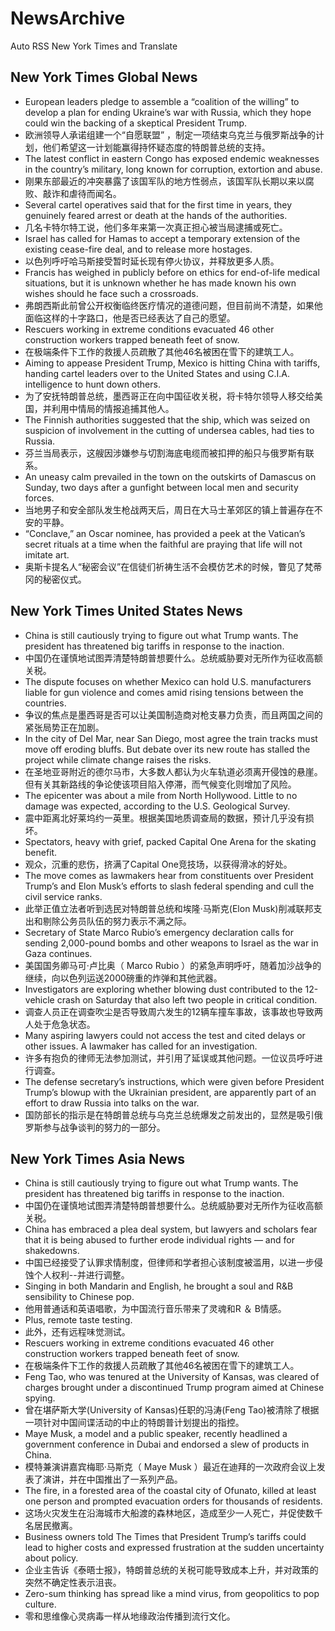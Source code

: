 # NewsArchive
Auto RSS New York Times and Translate

## New York Times Global News
* European leaders pledge to assemble a “coalition of the willing” to develop a plan for ending Ukraine’s war with Russia, which they hope could win the backing of a skeptical President Trump.
* 欧洲领导人承诺组建一个“自愿联盟” ，制定一项结束乌克兰与俄罗斯战争的计划，他们希望这一计划能赢得持怀疑态度的特朗普总统的支持。
* The latest conflict in eastern Congo has exposed endemic weaknesses in the country’s military, long known for corruption, extortion and abuse.
* 刚果东部最近的冲突暴露了该国军队的地方性弱点，该国军队长期以来以腐败、敲诈和虐待而闻名。
* Several cartel operatives said that for the first time in years, they genuinely feared arrest or death at the hands of the authorities.
* 几名卡特尔特工说，他们多年来第一次真正担心被当局逮捕或死亡。
* Israel has called for Hamas to accept a temporary extension of the existing cease-fire deal, and to release more hostages.
* 以色列呼吁哈马斯接受暂时延长现有停火协议，并释放更多人质。
* Francis has weighed in publicly before on ethics for end-of-life medical situations, but it is unknown whether he has made known his own wishes should he face such a crossroads.
* 弗朗西斯此前曾公开权衡临终医疗情况的道德问题，但目前尚不清楚，如果他面临这样的十字路口，他是否已经表达了自己的愿望。
* Rescuers working in extreme conditions evacuated 46 other construction workers trapped beneath feet of snow.
* 在极端条件下工作的救援人员疏散了其他46名被困在雪下的建筑工人。
* Aiming to appease President Trump, Mexico is hitting China with tariffs, handing cartel leaders over to the United States and using C.I.A. intelligence to hunt down others.
* 为了安抚特朗普总统，墨西哥正在向中国征收关税，将卡特尔领导人移交给美国，并利用中情局的情报追捕其他人。
* The Finnish authorities suggested that the ship, which was seized on suspicion of involvement in the cutting of undersea cables, had ties to Russia.
* 芬兰当局表示，这艘因涉嫌参与切割海底电缆而被扣押的船只与俄罗斯有联系。
* An uneasy calm prevailed in the town on the outskirts of Damascus on Sunday, two days after a gunfight between local men and security forces.
* 当地男子和安全部队发生枪战两天后，周日在大马士革郊区的镇上普遍存在不安的平静。
* “Conclave,” an Oscar nominee, has provided a peek at the Vatican’s secret rituals at a time when the faithful are praying that life will not imitate art.
* 奥斯卡提名人“秘密会议”在信徒们祈祷生活不会模仿艺术的时候，瞥见了梵蒂冈的秘密仪式。

## New York Times United States News
* China is still cautiously trying to figure out what Trump wants. The president has threatened big tariffs in response to the inaction.
* 中国仍在谨慎地试图弄清楚特朗普想要什么。总统威胁要对无所作为征收高额关税。
* The dispute focuses on whether Mexico can hold U.S. manufacturers liable for gun violence and comes amid rising tensions between the countries.
* 争议的焦点是墨西哥是否可以让美国制造商对枪支暴力负责，而且两国之间的紧张局势正在加剧。
* In the city of Del Mar, near San Diego, most agree the train tracks must move off eroding bluffs. But debate over its new route has stalled the project while climate change raises the risks.
* 在圣地亚哥附近的德尔马市，大多数人都认为火车轨道必须离开侵蚀的悬崖。但有关其新路线的争论使该项目陷入停滞，而气候变化则增加了风险。
* The epicenter was about a mile from North Hollywood. Little to no damage was expected, according to the U.S. Geological Survey.
* 震中距离北好莱坞约一英里。根据美国地质调查局的数据，预计几乎没有损坏。
* Spectators, heavy with grief, packed Capital One Arena for the skating benefit.
* 观众，沉重的悲伤，挤满了Capital One竞技场，以获得滑冰的好处。
* The move comes as lawmakers hear from constituents over President Trump’s and Elon Musk’s efforts to slash federal spending and cull the civil service ranks.
* 此举正值立法者听到选民对特朗普总统和埃隆·马斯克(Elon Musk)削减联邦支出和剔除公务员队伍的努力表示不满之际。
* Secretary of State Marco Rubio’s emergency declaration calls for sending 2,000-pound bombs and other weapons to Israel as the war in Gaza continues.
* 美国国务卿马可·卢比奥（ Marco Rubio ）的紧急声明呼吁，随着加沙战争的继续，向以色列运送2000磅重的炸弹和其他武器。
* Investigators are exploring whether blowing dust contributed to the 12-vehicle crash on Saturday that also left two people in critical condition.
* 调查人员正在调查吹尘是否导致周六发生的12辆车撞车事故，该事故也导致两人处于危急状态。
* Many aspiring lawyers could not access the test and cited delays or other issues. A lawmaker has called for an investigation.
* 许多有抱负的律师无法参加测试，并引用了延误或其他问题。一位议员呼吁进行调查。
* The defense secretary’s instructions, which were given before President Trump’s blowup with the Ukrainian president, are apparently part of an effort to draw Russia into talks on the war.
* 国防部长的指示是在特朗普总统与乌克兰总统爆发之前发出的，显然是吸引俄罗斯参与战争谈判的努力的一部分。

## New York Times Asia News
* China is still cautiously trying to figure out what Trump wants. The president has threatened big tariffs in response to the inaction.
* 中国仍在谨慎地试图弄清楚特朗普想要什么。总统威胁要对无所作为征收高额关税。
* China has embraced a plea deal system, but lawyers and scholars fear that it is being abused to further erode individual rights — and for shakedowns.
* 中国已经接受了认罪求情制度，但律师和学者担心该制度被滥用，以进一步侵蚀个人权利--并进行调整。
* Singing in both Mandarin and English, he brought a soul and R&amp;B sensibility to Chinese pop.
* 他用普通话和英语唱歌，为中国流行音乐带来了灵魂和R ＆ B情感。
* Plus, remote taste testing.
* 此外，还有远程味觉测试。
* Rescuers working in extreme conditions evacuated 46 other construction workers trapped beneath feet of snow.
* 在极端条件下工作的救援人员疏散了其他46名被困在雪下的建筑工人。
* Feng Tao, who was tenured at the University of Kansas, was cleared of charges brought under a discontinued Trump program aimed at Chinese spying.
* 曾在堪萨斯大学(University of Kansas)任职的冯涛(Feng Tao)被清除了根据一项针对中国间谍活动的中止的特朗普计划提出的指控。
* Maye Musk, a model and a public speaker, recently headlined a government conference in Dubai and endorsed a slew of products in China.
* 模特兼演讲嘉宾梅耶·马斯克（ Maye Musk ）最近在迪拜的一次政府会议上发表了演讲，并在中国推出了一系列产品。
* The fire, in a forested area of the coastal city of Ofunato, killed at least one person and prompted evacuation orders for thousands of residents.
* 这场火灾发生在沿海城市大船渡的森林地区，造成至少一人死亡，并促使数千名居民撤离。
* Business owners told The Times that President Trump’s tariffs could lead to higher costs and expressed frustration at the sudden uncertainty about policy.
* 企业主告诉《泰晤士报》，特朗普总统的关税可能导致成本上升，并对政策的突然不确定性表示沮丧。
* Zero-sum thinking has spread like a mind virus, from geopolitics to pop culture.
* 零和思维像心灵病毒一样从地缘政治传播到流行文化。

